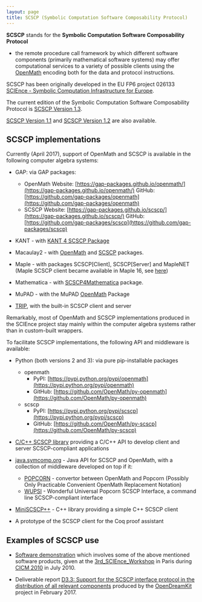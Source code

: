 ```yaml
---
layout: page
title: SCSCP (Symbolic Computation Software Composability Protocol)
---
```


**SCSCP** stands for the **Symbolic Computation Software Composability Protocol** 
- the remote procedure call framework by which different software components
(primarily mathematical software systems) may offer computational services to
a variety of possible clients using the [OpenMath](http://www.openmath.org/) 
encoding both for the data and protocol instructions.

SCSCP has been originally developed in the EU FP6 project 026133 
[SCIEnce - Symbolic Computation Infrastructure for Europe](http://www.symbolic-computing.org/).

The current edition of the Symbolic Computation Software Composability Protocol
is [SCSCP Version 1.3](https://github.com/OpenMath/scscp/blob/master/revisions/SCSCP_1_3.pdf).

[SCSCP Version 1.1](https://github.com/OpenMath/scscp/blob/master/revisions/SCSCP_1_1.pdf)
and [SCSCP Version 1.2](https://github.com/OpenMath/scscp/blob/master/revisions/SCSCP_1_2.pdf) are also available.

## SCSCP implementations

Currently (April 2017), support of OpenMath and SCSCP is available in the 
following computer algebra systems:

- GAP: via GAP packages:
  - OpenMath
    Website: [https://gap-packages.github.io/openmath/](https://gap-packages.github.io/openmath/)
    GitHub: [https://github.com/gap-packages/openmath](https://github.com/gap-packages/openmath)
  - SCSCP
    Website: [https://gap-packages.github.io/scscp/](https://gap-packages.github.io/scscp/)
    GitHub: [https://github.com/gap-packages/scscp](https://github.com/gap-packages/scscp)

- KANT - with [KANT 4 SCSCP Package](http://page.math.tu-berlin.de/~kant/kantscscp.html)

- Macaulay2 - with [OpenMath](http://www.math.uiuc.edu/Macaulay2/doc/Macaulay2-1.9.2/share/doc/Macaulay2/OpenMath/html/index.html) and [SCSCP](http://www.math.uiuc.edu/Macaulay2/doc/Macaulay2-1.9.2/share/doc/Macaulay2/SCSCP/html/index.html) packages.

- Maple - with packages SCSCP[Client], SCSCP[Server] and MapleNET 
  (Maple SCSCP client became available in Maple 16, see [here](http://www.maplesoft.com/products/maple/new_features/connectivity.aspx))

- Mathematica - with [SCSCP4Mathematica](http://www.risc.jku.at/projects/science/jra/) package.

- MuPAD - with the MuPAD [OpenMath](http://mupad.symcomp.org/) Package

- [TRIP](http://www.imcce.fr/fr/presentation/equipes/ASD/trip/trip.html), 
  with the built-in SCSCP client and server

Remarkably, most of OpenMath and SCSCP implementations produced in the 
SCIEnce project stay mainly within the computer algebra systems rather 
than in custom-built wrappers.

To facilitate SCSCP implementations, the following API and middleware is available:

- Python (both versions 2 and 3): via pure pip-installable packages 
  - openmath 
    - PyPI: [https://pypi.python.org/pypi/openmath](https://pypi.python.org/pypi/openmath)
    - GitHub: [https://github.com/OpenMath/py-openmath](https://github.com/OpenMath/py-openmath)
  - scscp
    - PyPI: [https://pypi.python.org/pypi/scscp](https://pypi.python.org/pypi/scscp)
    - GitHub: [https://github.com/OpenMath/py-scscp](https://github.com/OpenMath/py-scscp)
    
- [C/C++ SCSCP library](http://www.imcce.fr/fr/presentation/equipes/ASD/trip/trip.html)
  providing a C/C++ API to develop client and server SCSCP-compliant applications

- [java.symcomp.org](http://java.symcomp.org/) - Java API for SCSCP and OpenMath,
with a collection of middleware developed on top if it:
  - [POPCORN](http://java.symcomp.org/FormalPopcorn.html) - convertor between 
    OpenMath and Popcorn (Possibly Only Practicable Convenient OpenMath Replacement Notation)
  - [WUPSI](http://java.symcomp.org/wupsi.html) - Wonderful Universal Popcorn 
    SCSCP Interface, a command line SCSCP-compliant interface
  
- [MiniSCSCP++](https://bitbucket.org/ChrisJefferson/miniscscp) - C++ library 
  providing a simple C++ SCSCP client

- A prototype of the SCSCP client for the Coq proof assistant

## Examples of SCSCP use

- [Software demonstration](http://www.symbolic-computing.org/science/index.php/CICM_2010_GAP_demo)
which involves some of the above mentioned software products, given at 
the [3rd_SCIEnce_Workshop](http://www.symbolic-computing.org/science/index.php/3rd_SCIEnce_Workshop)
in Paris during [CICM 2010](http://cicm2010.cnam.fr/) in July 2010. 

- Deliverable report [D3.3: Support for the SCSCP interface protocol in the 
distribution of all relevant components](https://github.com/OpenDreamKit/OpenDreamKit/raw/master/WP3/D3.3/report-final.pdf)
produced by the [OpenDreamKit](http://opendreamkit.org/) project in February 2017.

